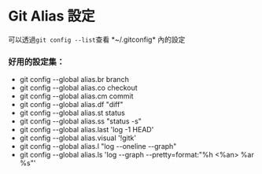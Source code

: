 # Git Alias 設定

可以透過`git config --list`查看 \*~/.gitconfig\* 內的設定

### 好用的設定集：

* git config --global alias.br branch
* git config --global alias.co checkout
* git config --global alias.cm commit
* git config --global alias.df "diff"
* git config --global alias.st status
* git config --global alias.ss "status -s"
* git config --global alias.last 'log -1 HEAD'
* git config --global alias.visual '!gitk'
* git config --global alias.l "log --oneline --graph"
* git config --global alias.ls 'log --graph --pretty=format:"%h &lt;%an&gt; %ar %s"'




